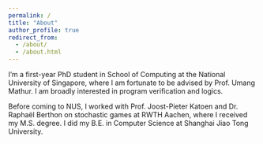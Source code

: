 ```yaml
---
permalink: /
title: "About"
author_profile: true
redirect_from: 
  - /about/
  - /about.html
---
```


I’m a first-year PhD student in School of Computing at the National University of Singapore, where I am fortunate to be advised by Prof. Umang Mathur. I am broadly interested in program verification and logics.

Before coming to NUS, I worked with Prof. Joost-Pieter Katoen and Dr. Raphaël Berthon on stochastic games at RWTH Aachen, where I received my M.S. degree. I did my B.E. in Computer Science at Shanghai Jiao Tong University. 
